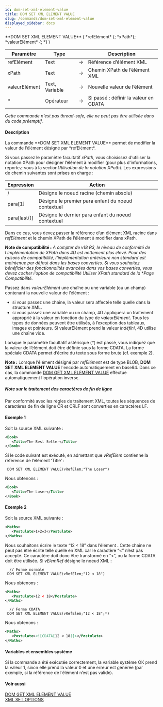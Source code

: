 ```yaml
---
id: dom-set-xml-element-value
title: DOM SET XML ELEMENT VALUE
slug: /commands/dom-set-xml-element-value
displayed_sidebar: docs
---
```


<!--REF #_command_.DOM SET XML ELEMENT VALUE.Syntax-->**DOM SET XML ELEMENT VALUE** ( *refElément* {; *xPath*}; *valeurElément* {; *} )<!-- END REF-->
<!--REF #_command_.DOM SET XML ELEMENT VALUE.Params-->
| Paramètre | Type |  | Description |
| --- | --- | --- | --- |
| refElément | Text | &#8594;  | Référence d’élément XML |
| xPath | Text | &#8594;  | Chemin XPath de l’élément XML |
| valeurElément | Text, Variable | &#8594;  | Nouvelle valeur de l’élément |
| * | Opérateur | &#8594;  | Si passé : définir la valeur en CDATA |

<!-- END REF-->

*Cette commande n'est pas thread-safe, elle ne peut pas être utilisée dans du code préemptif.*


#### Description 

<!--REF #_command_.DOM SET XML ELEMENT VALUE.Summary-->La commande **DOM SET XML ELEMENT VALUE** permet de modifier la valeur de l’élément désigné par *refElément*.<!-- END REF-->

Si vous passez le paramètre facultatif *xPath*, vous choisissez d'utiliser la notation XPath pour désigner l’élément à modifier (pour plus d'informations, reportez-vous à la section*Utilisation de la notation XPath*). Les expressions de chemin suivantes sont prises en charge :

| **Expression** | **Action**                                         |
| -------------- | -------------------------------------------------- |
| /              | Désigne le noeud racine (chemin absolu)            |
| para\[1\]      | Désigne le premier para enfant du noeud contextuel |
| para\[last()\] | Désigne le dernier para enfant du noeud contextuel |

Dans ce cas, vous devez passer la référence d’un élément XML racine dans *refElément* et le chemin XPath de l’élément à modifier dans xPath.

**Note de compatibilité :** *A compter de v18 R3, le niveau de conformité de l'implémentation de XPath dans 4D est nettement plus élevé. Pour des raisons de compatibilité, l'implémentation antérieure non standard est maintenue par défaut dans les bases converties. Si vous souhaitez bénéficier des fonctionnalités avancées dans vos bases converties, vous devez cocher l'option de compatibilité *Utiliser XPath standard* de la* **Page Compatibilité.* 

Passez dans *valeurElément* une chaîne ou une variable (ou un champ) contenant la nouvelle valeur de l’élément :

* si vous passez une chaîne, la valeur sera affectée telle quelle dans la structure XML.
* si vous passez une variable ou un champ, 4D appliquera un traitement approprié à la valeur en fonction du type de *valeurElément*. Tous les types de données peuvent être utilisés, à l’exception des tableaux, images et pointeurs. Si valeurElément prend la valeur *indéfini*, 4D utilise une chaîne vide.

Lorsque le paramètre facultatif astérisque (*\**) est passé, vous indiquez que la valeur de l’élément doit être définie sous la forme CDATA. La forme spéciale CDATA permet d’écrire du texte sous forme brute (cf. exemple 2).

**Note :** Lorsque l’élément désigné par *refElément* est de type BLOB, **DOM SET XML ELEMENT VALUE** l'encode automatiquement en base64\. Dans ce cas, la commande [DOM GET XML ELEMENT VALUE](dom-get-xml-element-value.md) effectue automatiquement l'opération inverse.

##### Note sur le traitement des caractères de fin de ligne 

Par conformité avec les règles de traitement XML, toutes les séquences de caractères de fin de ligne CR et CRLF sont converties en caractères LF.

#### Exemple 1 

Soit la source XML suivante : 

```XML
<Book>
   <Title>The Best Seller</Title>
</Book>
```

Si le code suivant est exécuté, en admettant que *vRefElem* contienne la référence de l’élément ‘Title’ :

```4d
 DOM SET XML ELEMENT VALUE(vRefElem;"The Loser")
```

Nous obtenons :

```XML
<Book>
   <Title>The Loser</Title>
</Book>
```

#### Exemple 2 

Soit la source XML suivante : 

```XML
<Maths>
   <Postulate>1+2=3</Postulate>
</Maths>
```

Nous souhaitons écrire le texte “12 < 18” dans l’élément *<postulate>*. Cette chaîne ne peut pas être écrite telle quelle en XML car le caractère “<” n’est pas accepté. Ce caractère doit donc être transformé en “<”, ou la forme CDATA doit être utilisée. Si *vElemRef* désigne le noeud XML *<Postulate>* :

```4d
  // Forme normale
 DOM SET XML ELEMENT VALUE(vRefElem;"12 < 18")
```

Nous obtenons :

```XML
<Maths>
   <Postulate>12 < 18</Postulate>
</Maths>
```

  
```4d
  // Forme CDATA
 DOM SET XML ELEMENT VALUE(vRefElem;"12 < 18";*)
```

Nous obtenons :

```XML
<Maths>
   <Postulate><![CDATA[12 < 18]]></Postulate>
</Maths>
```

#### Variables et ensembles système 

Si la commande a été exécutée correctement, la variable système OK prend la valeur 1, sinon elle prend la valeur 0 et une erreur est générée (par exemple, si la référence de l’élément n’est pas valide).

#### Voir aussi 

[DOM GET XML ELEMENT VALUE](dom-get-xml-element-value.md)  
[XML SET OPTIONS](xml-set-options.md)  